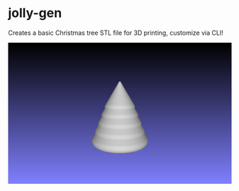 # jolly-gen

Creates a basic Christmas tree STL file for 3D printing, customize via CLI!

![Christmas Tree](tree.png)
